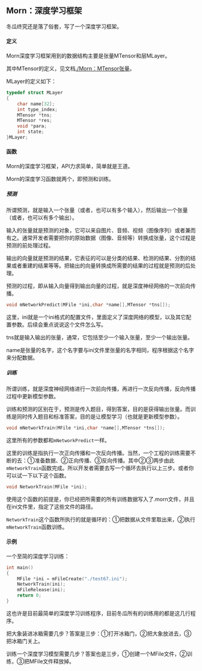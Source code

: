 ## Morn：深度学习框架

冬瓜终究还是落了俗套，写了一个深度学习框架。



#### 定义

Morn深度学习框架用到的数据结构主要是张量MTensor和层MLayer。

其中MTensor的定义，见文档[./Morn：MTensor张量](./Morn：MTensor张量)。

MLayer的定义如下：

```c
typedef struct MLayer
{
    char name[32];
    int type_index;
    MTensor *tns;
    MTensor *res;
    void *para;
    int state;
}MLayer;
```



#### 函数

Morn的深度学习框架，API力求简单，简单就是王道。

Morn的深度学习函数就两个，即预测和训练。



##### 预测

所谓预测，就是输入一个张量（或者，也可以有多个输入），然后输出一个张量（或者，也可以有多个输出）。

输入的张量就是预测的对象，它可以来自图片、音频、视频（图像序列）或者兼而有之。通常开发者需要把你的原始数据（图像、音频等）转换成张量，这个过程是预测的前处理过程。

输出的向量就是预测的结果，它表征的可以是分类的结果、检测的结果、分割的结果或者重建的结果等等。把输出的向量转换成所需要的结果的过程就是预测的后处理。

预测的过程，即从输入向量得到输出向量的过程，就是深度神经网络的一次前向传播。

```c
void mNetworkPredict(MFile *ini,char *name[],MTensor *tns[]);
```

这里，ini就是一个ini格式的配置文件，里面定义了深度网络的模型，以及其它配置参数。后续会重点说说这个文件怎么写。

tns就是输入输出的张量，通常，它包括至少一个输入张量，至少一个输出张量。

name是张量的名字，这个名字要与ini文件里张量的名字相同，程序根据这个名字来分配数据。



##### 训练

所谓训练，就是深度神经网络进行一次前向传播，再进行一次反向传播，反向传播过程中更新模型参数。

训练和预测的区别在于，预测是传入题目，得到答案，目的是获得输出张量。而训练是同时传入题目和标准答案，目的是让模型学习（也就是更新模型参数）。

```c
void mNetworkTrain(MFile *ini,char *name[],MTensor *tns[]);
```

这里所有的参数都和`mNetworkPredict`一样。

这里的训练是指执行一次正向传播和一次反向传播。当然，一个工程的训练需要不断的去：①准备数据、②正向传播、③反向传播。其中②③两步由此`mNetworkTrain`函数完成。所以开发者需要去写一个循环去执行以上三步。或者你可以试一下以下这个函数。

```c
void NetworkTrain(MFile *ini);
```

使用这个函数的前提是，你已经把所需要的所有训练数据写入了.morn文件，并且在ini文件里，指定了这些文件的路径。

`NetworkTrain`这个函数所执行的就是循环的：①把数据从文件里取出来，②执行`mNetworkTrain`函数训练。



#### 示例

一个至简的深度学习训练：

```c
int main()
{
    MFile *ini = mFileCreate("./test67.ini");
    NetworkTrain(ini);
    mFileRelease(ini);
    return 0;
}
```

这也许是目前最简单的深度学习训练程序，目前冬瓜所有的训练用的都是这几行程序。

把大象装进冰箱需要几步？答案是三步：①打开冰箱门，②把大象放进去，③把冰箱门关上。

训练一个深度学习模型需要几步？答案也是三步，①创建一个MFile文件，②训练，③把MFile文件释放掉。







